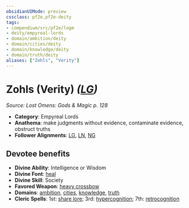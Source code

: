 ```yaml
---
obsidianUIMode: preview
cssclass: pf2e,pf2e-deity
tags:
- compendium/src/pf2e/logm
- deity/empyreal-lords
- domain/ambition/deity
- domain/cities/deity
- domain/knowledge/deity
- domain/truth/deity
aliases: ["Zohls", "Verity"]
---
```

# Zohls (Verity) *([LG](/rules/traits/lawful-goo-b1.md))*  
*Source: Lost Omens: Gods & Magic p. 128*  

- **Category**: Empyreal Lords
- **Anathema**: make judgments without evidence, contaminate evidence, obstruct truths
- **Follower Alignments**: [LG](/rules/traits/lawful-goo-b1.md), [LN](/rules/traits/lawful-neutral-b1.md), [NG](/rules/traits/neutral-good-b1.md)

## Devotee benefits

- **Divine Ability**: Intelligence or Wisdom
- **Divine Font**: [heal](/compendium/spells/heal.md)
- **Divine Skill**: Society
- **Favored Weapon**: [heavy crossbow](/compendium/equipment/items/heavy-crossbow.md)
- **Domains**: [ambition](/compendium/setting/domains.md#Ambition), [cities](/compendium/setting/domains.md#Cities), [knowledge](/compendium/setting/domains.md#Knowledge), [truth](/compendium/setting/domains.md#Truth)
- **Cleric Spells**: 1st: [share lore](/compendium/spells/share-lore-logm.md); 3rd: [hypercognition](/compendium/spells/hypercognition.md); 7th: [retrocognition](/compendium/spells/retrocognition.md)